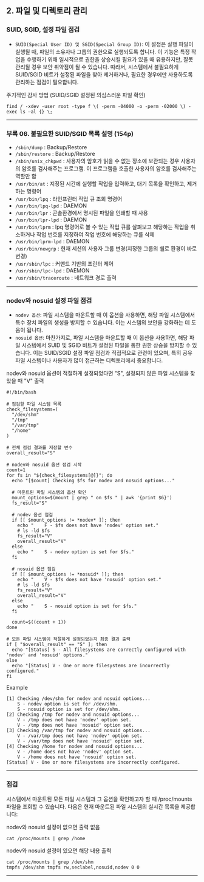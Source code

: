 ## 2. 파일 및 디렉토리 관리

### SUID, SGID, 설정 파일 점검

- `SUID(Special User ID) 및 SGID(Special Group ID)`: 이 설정은 실행 파일이 실행될 때, 파일의 소유자나 그룹의 권한으로 실행되도록 합니다. 이 기능은 특정 작업을 수행하기 위해 일시적으로 권한을 상승시킬 필요가 있을 때 유용하지만, 잘못 관리될 경우 보안 취약점이 될 수 있습니다. 따라서, 시스템에서 불필요하게 SUID/SGID 비트가 설정된 파일을 찾아 제거하거나, 필요한 경우에만 사용하도록 관리하는 점검이 필요합니다.

주기적인 감사 방법 (SUID/SGID 설정된 의심스러운 파일 확인)

```
find / -xdev -user root -type f \( -perm -04000 -o -perm -02000 \) -exec ls –al {} \;
```

<hr/>

### 부록 06. 불필요한 SUID/SGID 목록 설명 (154p)

- `/sbin/dump` : Backup/Restore
- `/sbin/restore` : Backup/Restore
- `/sbin/unix_chkpwd` : 사용자의 암호가 읽을 수 없는 장소에 보관되는 경우 사용자의 암호를 검사해주는 프로그램. 이 프로그램을 호출한 사용자의 암호를 검사해주는 역할만 함
- `/usr/bin/at` : 지정된 시간에 실행할 작업을 입력하고, 대기 목록을 확인하고, 제거하는 명령어
- `/usr/bin/lpq` : 라인프린터 작업 큐 조회 명령어
- `/usr/bin/lpq-lpd` : DAEMON
- `/usr/bin/lpr` : 콘솔환경에서 명시된 파일을 인쇄할 때 사용
- `/usr/bin/lpr-lpd` : DAEMON
- `/usr/bin/lprm` : lpq 명령어로 볼 수 있는 작업 큐를 살펴보고 해당하는 작업을 취소하거나 작업 번호를 지정하여 작업 번호에 해당하는 큐를 삭제
- `/usr/bin/lprm-lpd` : DAEMON
- `/usr/bin/newgrp` : 현재 세션의 사용자 그룹 변경(지정한 그룹의 쉘로 환경이 바로 변경)
- `/usr/sbin/lpc` : 커맨드 기반의 프린터 제어
- `/usr/sbin/lpc-lpd` : DAEMON
- `/usr/sbin/traceroute` : 네트워크 경로 출력

<hr/>

### nodev와 nosuid 설정 파일 점검

- `nodev 옵션`: 파일 시스템을 마운트할 때 이 옵션을 사용하면, 해당 파일 시스템에서 특수 장치 파일의 생성을 방지할 수 있습니다. 이는 시스템의 보안을 강화하는 데 도움이 됩니다.
- `nosuid 옵션`: 마찬가지로, 파일 시스템을 마운트할 때 이 옵션을 사용하면, 해당 파일 시스템에서 SUID 및 SGID 비트가 설정된 파일을 통한 권한 상승을 방지할 수 있습니다. 이는 SUID/SGID 설정 파일 점검과 직접적으로 관련이 있으며, 특히 공유 파일 시스템이나 사용자가 많이 접근하는 디렉토리에서 중요합니다.

nodev와 nosuid 옵션이 적절하게 설정되었다면 "S", 설정되지 않은 파일 시스템을 찾았을 때 "V" 출력
```
#!/bin/bash

# 점검할 파일 시스템 목록
check_filesystems=(
  "/dev/shm"
  "/tmp"
  "/var/tmp"
  "/home"
)

# 전체 점검 결과를 저장할 변수
overall_result="S"

# nodev와 nosuid 옵션 점검 시작
count=1
for fs in "${check_filesystems[@]}"; do
  echo "[$count] Checking $fs for nodev and nosuid options..."
  
  # 마운트된 파일 시스템의 옵션 확인
  mount_options=$(mount | grep " on $fs " | awk '{print $6}')
  fs_result="S"
  
  # nodev 옵션 점검
  if [[ $mount_options != *nodev* ]]; then
    echo "    F - $fs does not have 'nodev' option set."
    # ls -ld $fs
    fs_result="V"
    overall_result="V"
  else
    echo "    S - nodev option is set for $fs."
  fi
  
  # nosuid 옵션 점검
  if [[ $mount_options != *nosuid* ]]; then
    echo "    V - $fs does not have 'nosuid' option set."
    # ls -ld $fs
    fs_result="V"
    overall_result="V"
  else
    echo "    S - nosuid option is set for $fs."
  fi
  
  count=$((count + 1))
done

# 모든 파일 시스템이 적절하게 설정되었는지 최종 결과 출력
if [ "$overall_result" == "S" ]; then
  echo "[Status] S - All filesystems are correctly configured with 'nodev' and 'nosuid' options."
else
  echo "[Status] V - One or more filesystems are incorrectly configured."
fi
```

Example
```
[1] Checking /dev/shm for nodev and nosuid options...
    S - nodev option is set for /dev/shm.
    S - nosuid option is set for /dev/shm.
[2] Checking /tmp for nodev and nosuid options...
    V - /tmp does not have 'nodev' option set.
    V - /tmp does not have 'nosuid' option set.
[3] Checking /var/tmp for nodev and nosuid options...
    V - /var/tmp does not have 'nodev' option set.
    V - /var/tmp does not have 'nosuid' option set.
[4] Checking /home for nodev and nosuid options...
    V - /home does not have 'nodev' option set.
    V - /home does not have 'nosuid' option set.
[Status] V - One or more filesystems are incorrectly configured.
```

<hr/>

### 점검

시스템에서 마운트된 모든 파일 시스템과 그 옵션을 확인하고자 할 때 /proc/mounts 파일을 조회할 수 있습니다. 
다음은 현재 마운트된 파일 시스템의 실시간 목록을 제공합니다:

nodev와 nosuid 설정이 없으면 출력 없음
```
cat /proc/mounts | grep /home
```

nodev와 nosuid 설정이 있으면 해당 내용 출력
```
cat /proc/mounts | grep /dev/shm
tmpfs /dev/shm tmpfs rw,seclabel,nosuid,nodev 0 0
```

<hr/>
